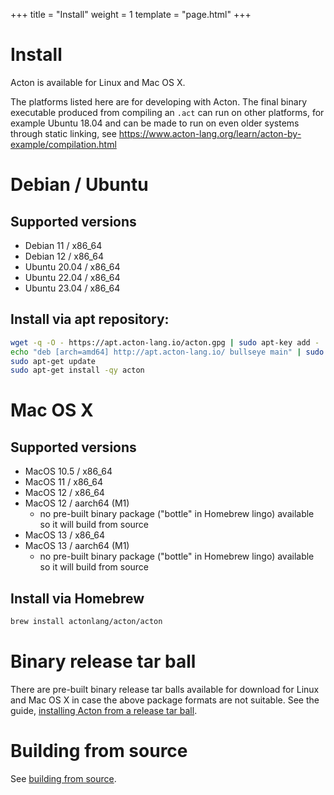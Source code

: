 +++
title = "Install"
weight = 1
template = "page.html"
+++

# Install

Acton is available for Linux and Mac OS X.

The platforms listed here are for developing with Acton. The final binary executable produced from compiling an `.act` can run on other platforms, for example Ubuntu 18.04 and can be made to run on even older systems through static linking, see https://www.acton-lang.org/learn/acton-by-example/compilation.html

# Debian / Ubuntu

## Supported versions
- Debian 11 / x86_64
- Debian 12 / x86_64
- Ubuntu 20.04 / x86_64
- Ubuntu 22.04 / x86_64
- Ubuntu 23.04 / x86_64

## Install via apt repository:

```sh
wget -q -O - https://apt.acton-lang.io/acton.gpg | sudo apt-key add -
echo "deb [arch=amd64] http://apt.acton-lang.io/ bullseye main" | sudo tee /etc/apt/sources.list.d/acton.list
sudo apt-get update
sudo apt-get install -qy acton
```


# Mac OS X

## Supported versions
- MacOS 10.5 / x86_64
- MacOS 11 / x86_64
- MacOS 12 / x86_64
- MacOS 12 / aarch64 (M1)
  - no pre-built binary package ("bottle" in Homebrew lingo) available so it will build from source
- MacOS 13 / x86_64
- MacOS 13 / aarch64 (M1)
  - no pre-built binary package ("bottle" in Homebrew lingo) available so it will build from source


## Install via Homebrew
```sh
brew install actonlang/acton/acton
```


# Binary release tar ball

There are pre-built binary release tar balls available for download for Linux
and Mac OS X in case the above package formats are not suitable. See the guide,
[installing Acton from a release tar ball](from-tar-ball).


# Building from source

See [building from source](from-source).
